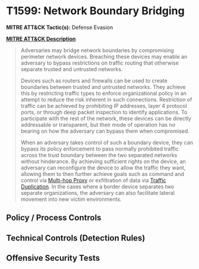 # T1599: Network Boundary Bridging
**MITRE ATT&CK Tactic(s):** Defense Evasion

**[MITRE ATT&CK Description](https://attack.mitre.org/techniques/T1599)**
<blockquote>Adversaries may bridge network boundaries by compromising perimeter network devices. Breaching these devices may enable an adversary to bypass restrictions on traffic routing that otherwise separate trusted and untrusted networks.

Devices such as routers and firewalls can be used to create boundaries between trusted and untrusted networks.  They achieve this by restricting traffic types to enforce organizational policy in an attempt to reduce the risk inherent in such connections.  Restriction of traffic can be achieved by prohibiting IP addresses, layer 4 protocol ports, or through deep packet inspection to identify applications.  To participate with the rest of the network, these devices can be directly addressable or transparent, but their mode of operation has no bearing on how the adversary can bypass them when compromised.

When an adversary takes control of such a boundary device, they can bypass its policy enforcement to pass normally prohibited traffic across the trust boundary between the two separated networks without hinderance.  By achieving sufficient rights on the device, an adversary can reconfigure the device to allow the traffic they want, allowing them to then further achieve goals such as command and control via [Multi-hop Proxy](https://attack.mitre.org/techniques/T1090/003) or exfiltration of data via [Traffic Duplication](https://attack.mitre.org/techniques/T1020/001).  In the cases where a border device separates two separate organizations, the adversary can also facilitate lateral movement into new victim environments.</blockquote>
## Policy / Process Controls
## Technical Controls (Detection Rules)

## Offensive Security Tests
